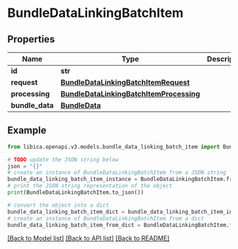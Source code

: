 # BundleDataLinkingBatchItem


## Properties

Name | Type | Description | Notes
------------ | ------------- | ------------- | -------------
**id** | **str** |  | 
**request** | [**BundleDataLinkingBatchItemRequest**](BundleDataLinkingBatchItemRequest.md) |  | 
**processing** | [**BundleDataLinkingBatchItemProcessing**](BundleDataLinkingBatchItemProcessing.md) |  | 
**bundle_data** | [**BundleData**](BundleData.md) |  | [optional] 

## Example

```python
from libica.openapi.v3.models.bundle_data_linking_batch_item import BundleDataLinkingBatchItem

# TODO update the JSON string below
json = "{}"
# create an instance of BundleDataLinkingBatchItem from a JSON string
bundle_data_linking_batch_item_instance = BundleDataLinkingBatchItem.from_json(json)
# print the JSON string representation of the object
print(BundleDataLinkingBatchItem.to_json())

# convert the object into a dict
bundle_data_linking_batch_item_dict = bundle_data_linking_batch_item_instance.to_dict()
# create an instance of BundleDataLinkingBatchItem from a dict
bundle_data_linking_batch_item_from_dict = BundleDataLinkingBatchItem.from_dict(bundle_data_linking_batch_item_dict)
```
[[Back to Model list]](../README.md#documentation-for-models) [[Back to API list]](../README.md#documentation-for-api-endpoints) [[Back to README]](../README.md)


